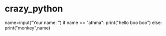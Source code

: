 # crazy_python
name=input("Your name: ")
if name == "athma":
  print("hello boo boo")
else:
  print("monkey",name)
